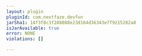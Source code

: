 ```yaml
---
layout: plugin
pluginId: com.nextfaze.devfun
jarSha1: 14f3f8c3f288088e23d164d36343e7f9215282a8
isJarAvailable: true
error: NONE
violations: []

---
```

